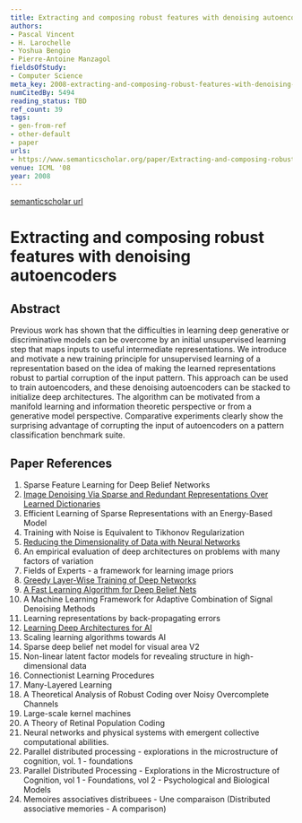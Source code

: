 ```yaml
---
title: Extracting and composing robust features with denoising autoencoders
authors:
- Pascal Vincent
- H. Larochelle
- Yoshua Bengio
- Pierre-Antoine Manzagol
fieldsOfStudy:
- Computer Science
meta_key: 2008-extracting-and-composing-robust-features-with-denoising-autoencoders
numCitedBy: 5494
reading_status: TBD
ref_count: 39
tags:
- gen-from-ref
- other-default
- paper
urls:
- https://www.semanticscholar.org/paper/Extracting-and-composing-robust-features-with-Vincent-Larochelle/843959ffdccf31c6694d135fad07425924f785b1?sort=total-citations
venue: ICML '08
year: 2008
---
```


[semanticscholar url](https://www.semanticscholar.org/paper/Extracting-and-composing-robust-features-with-Vincent-Larochelle/843959ffdccf31c6694d135fad07425924f785b1?sort=total-citations)

# Extracting and composing robust features with denoising autoencoders

## Abstract

Previous work has shown that the difficulties in learning deep generative or discriminative models can be overcome by an initial unsupervised learning step that maps inputs to useful intermediate representations. We introduce and motivate a new training principle for unsupervised learning of a representation based on the idea of making the learned representations robust to partial corruption of the input pattern. This approach can be used to train autoencoders, and these denoising autoencoders can be stacked to initialize deep architectures. The algorithm can be motivated from a manifold learning and information theoretic perspective or from a generative model perspective. Comparative experiments clearly show the surprising advantage of corrupting the input of autoencoders on a pattern classification benchmark suite.

## Paper References

1. Sparse Feature Learning for Deep Belief Networks
2. [Image Denoising Via Sparse and Redundant Representations Over Learned Dictionaries](2006-image-denoising-via-sparse-and-redundant-representations-over-learned-dictionaries)
3. Efficient Learning of Sparse Representations with an Energy-Based Model
4. Training with Noise is Equivalent to Tikhonov Regularization
5. [Reducing the Dimensionality of Data with Neural Networks](2006-reducing-the-dimensionality-of-data-with-neural-networks)
6. An empirical evaluation of deep architectures on problems with many factors of variation
7. Fields of Experts - a framework for learning image priors
8. [Greedy Layer-Wise Training of Deep Networks](2006-greedy-layer-wise-training-of-deep-networks)
9. [A Fast Learning Algorithm for Deep Belief Nets](2006-a-fast-learning-algorithm-for-deep-belief-nets)
10. A Machine Learning Framework for Adaptive Combination of Signal Denoising Methods
11. Learning representations by back-propagating errors
12. [Learning Deep Architectures for AI](2007-learning-deep-architectures-for-ai)
13. Scaling learning algorithms towards AI
14. Sparse deep belief net model for visual area V2
15. Non-linear latent factor models for revealing structure in high-dimensional data
16. Connectionist Learning Procedures
17. Many-Layered Learning
18. A Theoretical Analysis of Robust Coding over Noisy Overcomplete Channels
19. Large-scale kernel machines
20. A Theory of Retinal Population Coding
21. Neural networks and physical systems with emergent collective computational abilities.
22. Parallel distributed processing - explorations in the microstructure of cognition, vol. 1 - foundations
23. Parallel Distributed Processing - Explorations in the Microstructure of Cognition, vol 1 - Foundations, vol 2 - Psychological and Biological Models
24. Memoires associatives distribuees - Une comparaison (Distributed associative memories - A comparison)
